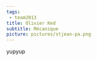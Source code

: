 ```yaml
---
tags:
 - team2013
title: Olivier Ked
subtitle: Mécanique
picture: pictures/stjean-pa.png
---
```


yupyup
